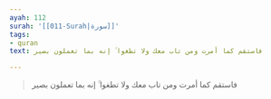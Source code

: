 ```yaml
---
ayah: 112
surah: '[[011-Surah|سورة]]'
tags:
- quran
text: فاستقم كما أمرت ومن تاب معك ولا تطغوا ۚ إنه بما تعملون بصير

---
```

> فاستقم كما أمرت ومن تاب معك ولا تطغوا ۚ إنه بما تعملون بصير

